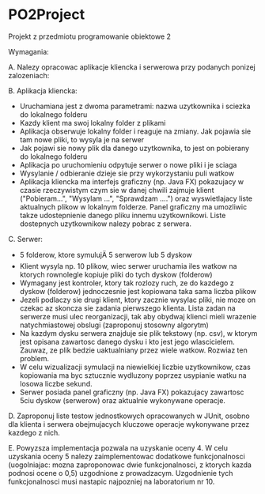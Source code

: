 # PO2Project
Projekt z przedmiotu programowanie obiektowe 2

Wymagania:

A. Nalezy opracowac aplikacje kliencka i serwerowa przy podanych ponizej zalozeniach:

B. Aplikacja kliencka:
- Uruchamiana jest z dwoma parametrami: nazwa uzytkownika i sciezka do lokalnego folderu
- Kazdy klient ma swoj lokalny folder z plikami
- Aplikacja obserwuje lokalny folder i reaguje na zmiany. Jak pojawia sie tam nowe pliki, to wysyla je na serwer
- Jak pojawi sie nowy plik dla danego uzytkownika, to jest on pobierany do lokalnego folderu
- Aplikacja po uruchomieniu odpytuje serwer o nowe pliki i je sciaga
- Wysylanie / odbieranie dzieje sie przy wykorzystaniu puli watkow
- Aplikacja kliencka ma interfejs graficzny (np. Java FX) pokazujacy w czasie rzeczywistym czym sie w danej chwili zajmuje klient ("Pobieram...", "Wysylam ...", "Sprawdzam ....") oraz wyswietlajacy liste aktualnych plikow w lokalnym folderze. Panel graficzny ma umozliwic takze udostepnienie danego pliku innemu uzytkownikowi. Liste dostepnych uzytkownikow nalezy pobrac z serwera.

C. Serwer:
- 5 folderow, ktore symulujÄ 5 serwerow lub 5 dyskow
- Klient wysyla np. 10 plikow, wiec serwer uruchamia iles watkow na ktorych rownolegle kopiuje pliki do tych dyskow (folderow)
- Wymagany jest kontroler, ktory tak rozlozy ruch, ze do kazdego z dyskow (folderow) jednoczesnie jest kopiowana taka sama liczba plikow
- Jezeli podlaczy sie drugi klient, ktory zacznie wysylac pliki, nie moze on czekac az skoncza sie zadania pierwszego klienta. Lista zadan na serwerze musi ulec reorganizacji, tak aby obydwaj klienci mieli wrazenie natychmiastowej obslugi (zaproponuj stosowny algorytm)
- Na kazdym dysku serwera znajduje sie plik tekstowy (np. csv), w ktorym jest opisana zawartosc danego dysku i kto jest jego wlascicielem. Zauwaz, ze plik bedzie uaktualniany przez wiele watkow. Rozwiaz ten problem.
- W celu wizualizacji symulacji na niewielkiej liczbie uzytkownikow, czas kopiowania ma byc sztucznie wydluzony poprzez usypianie watku na losowa liczbe sekund.
- Serwer posiada panel graficzny (np. Java FX) pokazujacy zawartosc 5ciu dyskow (serwerow) oraz aktualnie wykonywane operacje.

D. Zaproponuj liste testow jednostkowych opracowanych w JUnit, osobno dla klienta i serwera obejmujacych kluczowe operacje wykonywane przez kazdego z nich.

E. Powyzsza implementacja pozwala na uzyskanie oceny 4. W celu uzyskania oceny 5 nalezy zaimplementowac dodatkowe funkcjonalnosci (uogolniajac: mozna zaproponowac dwie funkcjonalnosci, z ktorych kazda podnosi ocene o 0,5) uzgodnione z prowadzacym. Uzgodnienie tych funkcjonalnosci musi nastapic najpozniej na laboratorium nr 10.
